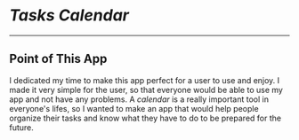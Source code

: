 # _Tasks Calendar_
---

## Point of This App
I dedicated my time to make this app perfect for a user to use and enjoy. I made it very simple for the user, so that everyone would be able to use my app and not have any problems. A _calendar_ is a really important tool in everyone's lifes, so I wanted to make an app that would help people organize their tasks and know what they have to do to be prepared for the future.